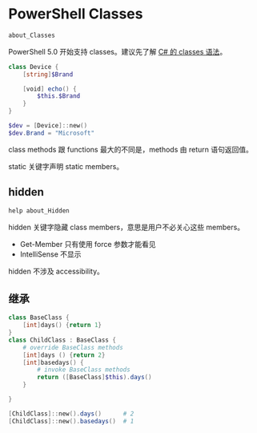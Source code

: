 # PowerShell Classes

```powershell
about_Classes
```

PowerShell 5.0 开始支持 classes。建议先了解 [C# 的 classes 语法](../../csharp/lang/classes.md)。

```powershell
class Device {
    [string]$Brand

    [void] echo() {
        $this.$Brand
    }
}

$dev = [Device]::new()
$dev.Brand = "Microsoft"
```

class methods 跟 functions 最大的不同是，methods 由 return 语句返回值。

static 关键字声明 static members。

## hidden

```powershell
help about_Hidden
```

hidden 关键字隐藏 class members，意思是用户不必关心这些 members。

- Get-Member 只有使用 force 参数才能看见
- IntelliSense 不显示

hidden 不涉及 accessibility。

## 继承

```powershell
class BaseClass {
    [int]days() {return 1}
}
class ChildClass : BaseClass {
    # override BaseClass methods
    [int]days () {return 2}
    [int]basedays() {
        # invoke BaseClass methods
        return ([BaseClass]$this).days()
    }

}

[ChildClass]::new().days()      # 2
[ChildClass]::new().basedays()  # 1
```
